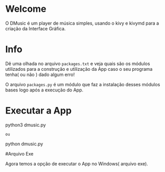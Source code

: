 # **Welcome**

O DMusic é um player de música simples, usando o kivy e kivymd para a criação da Interface Gráfica.

# Info

Dê uma olhada no arquivo `packages.txt` e veja quais são os módulos utilizados para a construção e utilização da App caso o seu programa tenha( ou não ) dado algum erro!

O arquivo `packages.py` é um módulo que faz a instalação desses módulos bases logo após a execução do App.

# Executar a App
python3 dmusic.py

`ou`

python dmusic.py


#Arquivo Exe

Agora temos a opção de executar o App no Windows( arquivo exe).
